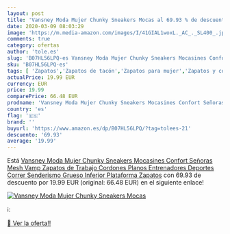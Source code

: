 ```yaml
---
layout: post
title: 'Vansney Moda Mujer Chunky Sneakers Mocas al 69.93 % de descuento'
date: 2020-03-09 08:03:29
image: 'https://m.media-amazon.com/images/I/41GIAL1woxL._AC_._SL400_.jpg'
comments: true
category: ofertas
author: 'tole.es'
slug: 'B07HL56LPQ-es Vansney Moda Mujer Chunky Sneakers Mocasines Confort...'
sku: 'B07HL56LPQ-es'
tags: [ 'Zapatos','Zapatos de tacón','Zapatos para mujer','Zapatos y complementos','zapatos', ]
actualPrice: 19.99 EUR
currency: EUR
price: 19.99
comparePrice: 66.48 EUR
prodname: 'Vansney Moda Mujer Chunky Sneakers Mocasines Confort Señoras Mesh Vamp Zapatos de Trabajo Cordones Planos Entrenadores Deportes Correr Senderismo Grueso Inferior Plataforma Zapatos'
country: 'es'
flag: '🇪🇸'
brand: ''
buyurl: 'https://www.amazon.es/dp/B07HL56LPQ/?tag=tolees-21'
descuento: '69.93'
average: '19.99'
---
```


Está [Vansney Moda Mujer Chunky Sneakers Mocasines Confort Señoras Mesh Vamp Zapatos de Trabajo Cordones Planos Entrenadores Deportes Correr Senderismo Grueso Inferior Plataforma Zapatos](https://www.amazon.es/dp/B07HL56LPQ/?tag=tolees-21) con 69.93 de descuento por 19.99 EUR (original: 66.48 EUR) en el siguiente enlace!

[![Vansney Moda Mujer Chunky Sneakers Mocas](https://m.media-amazon.com/images/I/41GIAL1woxL._AC_._SL400_.jpg)](https://www.amazon.es/dp/B07HL56LPQ/?tag=tolees-21)

ℹ️:


[🛒 Ver la oferta!!](https://www.amazon.es/dp/B07HL56LPQ/?tag=tolees-21)
